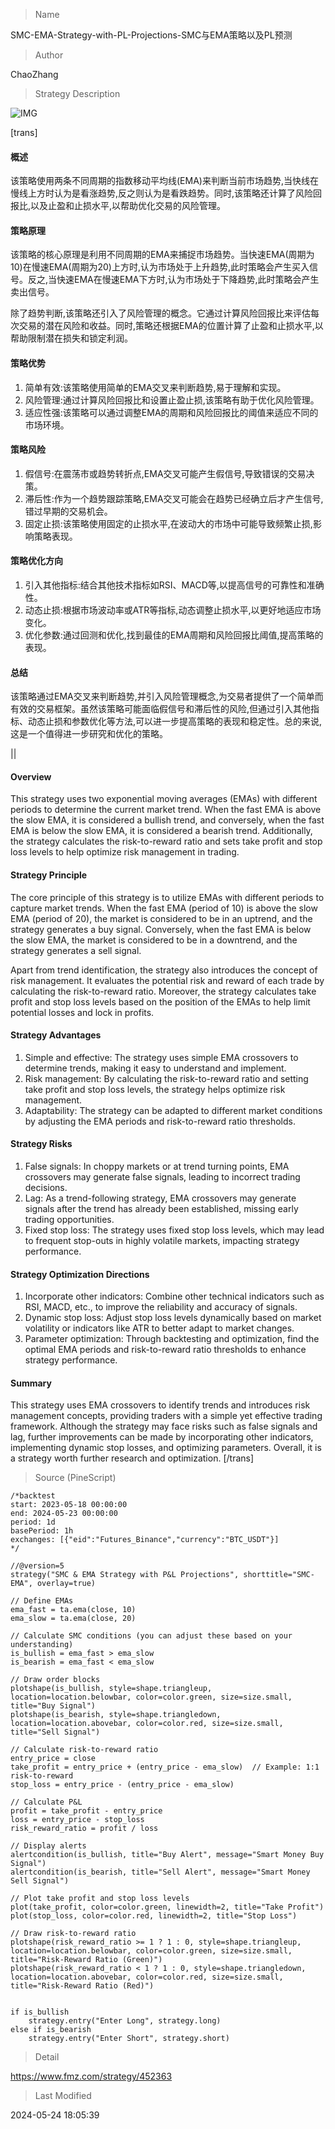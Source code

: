 
> Name

SMC-EMA-Strategy-with-PL-Projections-SMC与EMA策略以及PL预测

> Author

ChaoZhang

> Strategy Description

![IMG](https://www.fmz.com/upload/asset/bc7ef459c33c8edd16.png)

[trans]
#### 概述
该策略使用两条不同周期的指数移动平均线(EMA)来判断当前市场趋势,当快线在慢线上方时认为是看涨趋势,反之则认为是看跌趋势。同时,该策略还计算了风险回报比,以及止盈和止损水平,以帮助优化交易的风险管理。

#### 策略原理
该策略的核心原理是利用不同周期的EMA来捕捉市场趋势。当快速EMA(周期为10)在慢速EMA(周期为20)上方时,认为市场处于上升趋势,此时策略会产生买入信号。反之,当快速EMA在慢速EMA下方时,认为市场处于下降趋势,此时策略会产生卖出信号。

除了趋势判断,该策略还引入了风险管理的概念。它通过计算风险回报比来评估每次交易的潜在风险和收益。同时,策略还根据EMA的位置计算了止盈和止损水平,以帮助限制潜在损失和锁定利润。

#### 策略优势
1. 简单有效:该策略使用简单的EMA交叉来判断趋势,易于理解和实现。
2. 风险管理:通过计算风险回报比和设置止盈止损,该策略有助于优化风险管理。
3. 适应性强:该策略可以通过调整EMA的周期和风险回报比的阈值来适应不同的市场环境。

#### 策略风险
1. 假信号:在震荡市或趋势转折点,EMA交叉可能产生假信号,导致错误的交易决策。
2. 滞后性:作为一个趋势跟踪策略,EMA交叉可能会在趋势已经确立后才产生信号,错过早期的交易机会。
3. 固定止损:该策略使用固定的止损水平,在波动大的市场中可能导致频繁止损,影响策略表现。

#### 策略优化方向
1. 引入其他指标:结合其他技术指标如RSI、MACD等,以提高信号的可靠性和准确性。
2. 动态止损:根据市场波动率或ATR等指标,动态调整止损水平,以更好地适应市场变化。
3. 优化参数:通过回测和优化,找到最佳的EMA周期和风险回报比阈值,提高策略的表现。

#### 总结
该策略通过EMA交叉来判断趋势,并引入风险管理概念,为交易者提供了一个简单而有效的交易框架。虽然该策略可能面临假信号和滞后性的风险,但通过引入其他指标、动态止损和参数优化等方法,可以进一步提高策略的表现和稳定性。总的来说,这是一个值得进一步研究和优化的策略。

||

#### Overview
This strategy uses two exponential moving averages (EMAs) with different periods to determine the current market trend. When the fast EMA is above the slow EMA, it is considered a bullish trend, and conversely, when the fast EMA is below the slow EMA, it is considered a bearish trend. Additionally, the strategy calculates the risk-to-reward ratio and sets take profit and stop loss levels to help optimize risk management in trading.

#### Strategy Principle
The core principle of this strategy is to utilize EMAs with different periods to capture market trends. When the fast EMA (period of 10) is above the slow EMA (period of 20), the market is considered to be in an uptrend, and the strategy generates a buy signal. Conversely, when the fast EMA is below the slow EMA, the market is considered to be in a downtrend, and the strategy generates a sell signal.

Apart from trend identification, the strategy also introduces the concept of risk management. It evaluates the potential risk and reward of each trade by calculating the risk-to-reward ratio. Moreover, the strategy calculates take profit and stop loss levels based on the position of the EMAs to help limit potential losses and lock in profits.

#### Strategy Advantages
1. Simple and effective: The strategy uses simple EMA crossovers to determine trends, making it easy to understand and implement.
2. Risk management: By calculating the risk-to-reward ratio and setting take profit and stop loss levels, the strategy helps optimize risk management.
3. Adaptability: The strategy can be adapted to different market conditions by adjusting the EMA periods and risk-to-reward ratio thresholds.

#### Strategy Risks
1. False signals: In choppy markets or at trend turning points, EMA crossovers may generate false signals, leading to incorrect trading decisions.
2. Lag: As a trend-following strategy, EMA crossovers may generate signals after the trend has already been established, missing early trading opportunities.
3. Fixed stop loss: The strategy uses fixed stop loss levels, which may lead to frequent stop-outs in highly volatile markets, impacting strategy performance.

#### Strategy Optimization Directions
1. Incorporate other indicators: Combine other technical indicators such as RSI, MACD, etc., to improve the reliability and accuracy of signals.
2. Dynamic stop loss: Adjust stop loss levels dynamically based on market volatility or indicators like ATR to better adapt to market changes.
3. Parameter optimization: Through backtesting and optimization, find the optimal EMA periods and risk-to-reward ratio thresholds to enhance strategy performance.

#### Summary
This strategy uses EMA crossovers to identify trends and introduces risk management concepts, providing traders with a simple yet effective trading framework. Although the strategy may face risks such as false signals and lag, further improvements can be made by incorporating other indicators, implementing dynamic stop losses, and optimizing parameters. Overall, it is a strategy worth further research and optimization.
[/trans]



> Source (PineScript)

``` pinescript
/*backtest
start: 2023-05-18 00:00:00
end: 2024-05-23 00:00:00
period: 1d
basePeriod: 1h
exchanges: [{"eid":"Futures_Binance","currency":"BTC_USDT"}]
*/

//@version=5
strategy("SMC & EMA Strategy with P&L Projections", shorttitle="SMC-EMA", overlay=true)

// Define EMAs
ema_fast = ta.ema(close, 10)
ema_slow = ta.ema(close, 20)

// Calculate SMC conditions (you can adjust these based on your understanding)
is_bullish = ema_fast > ema_slow
is_bearish = ema_fast < ema_slow

// Draw order blocks
plotshape(is_bullish, style=shape.triangleup, location=location.belowbar, color=color.green, size=size.small, title="Buy Signal")
plotshape(is_bearish, style=shape.triangledown, location=location.abovebar, color=color.red, size=size.small, title="Sell Signal")

// Calculate risk-to-reward ratio
entry_price = close
take_profit = entry_price + (entry_price - ema_slow)  // Example: 1:1 risk-to-reward
stop_loss = entry_price - (entry_price - ema_slow)

// Calculate P&L
profit = take_profit - entry_price
loss = entry_price - stop_loss
risk_reward_ratio = profit / loss

// Display alerts
alertcondition(is_bullish, title="Buy Alert", message="Smart Money Buy Signal")
alertcondition(is_bearish, title="Sell Alert", message="Smart Money Sell Signal")

// Plot take profit and stop loss levels
plot(take_profit, color=color.green, linewidth=2, title="Take Profit")
plot(stop_loss, color=color.red, linewidth=2, title="Stop Loss")

// Draw risk-to-reward ratio
plotshape(risk_reward_ratio >= 1 ? 1 : 0, style=shape.triangleup, location=location.belowbar, color=color.green, size=size.small, title="Risk-Reward Ratio (Green)")
plotshape(risk_reward_ratio < 1 ? 1 : 0, style=shape.triangledown, location=location.abovebar, color=color.red, size=size.small, title="Risk-Reward Ratio (Red)")


if is_bullish
    strategy.entry("Enter Long", strategy.long)
else if is_bearish
    strategy.entry("Enter Short", strategy.short)
```

> Detail

https://www.fmz.com/strategy/452363

> Last Modified

2024-05-24 18:05:39

